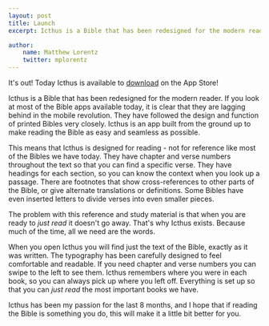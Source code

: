 ```yaml
---
layout: post
title: Launch
excerpt: Icthus is a Bible that has been redesigned for the modern reader.

author:
    name: Matthew Lorentz
    twitter: mplorentz
---
```

It's out! Today Icthus is available to [download]({{site.inc.app_link}}) on the App Store! 

Icthus is a Bible that has been redesigned for the modern reader. If you look at most of the Bible apps available today, it is clear that they are lagging behind in the mobile revolution. They have followed the design and function of printed Bibles very closely. Icthus is an app built from the ground up to make reading the Bible as easy and seamless as possible.

This means that Icthus is designed for reading - not for reference like most of the Bibles we have today. They have chapter and verse numbers throughout the text so that you can find a specific verse. They have headings for each section, so you can know the context when you look up a passage. There are footnotes that show cross-references to other parts of the Bible, or give alternate translations or definitions. Some Bibles have even inserted letters to divide verses into even smaller pieces.

The problem with this reference and study material is that when you are ready to _just read_ it doesn't go away. That's why Icthus exists. Because much of the time, all we need are the words.

When you open Icthus you will find just the text of the Bible, exactly as it was written. The typography has been carefully designed to feel comfortable and readable. If you need chapter and verse numbers you can swipe to the left to see them. Icthus remembers where you were in each book, so you can always pick up where you left off. Everything is set up so that you can _just read_ the most important books we have.

Icthus has been my passion for the last 8 months, and I hope that if reading the Bible is something you do, this will make it a little bit better for you. 
